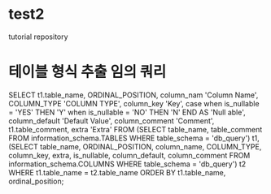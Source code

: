 # test2
tutorial repository

# 테이블 형식 추출 임의 쿼리

SELECT
    t1.table_name, ORDINAL_POSITION, column_nam 'Column Name', COLUMN_TYPE 'COLUMN TYPE', column_key 'Key', case
when is_nullable = 'YES' THEN 'Y'
    when is_nullable = 'NO' THEN 'N'
   END AS 'Null able',
   column_default 'Default Value', column_comment 'Comment', t1.table_comment, extra 'Extra'
FROM
   (SELECT
        table_name, table_comment
    FROM
        information_schema.TABLES WHERE table_schema = 'db_query') t1,
    (SELECT
        table_name, ORDINAL_POSITION, column_name, COLUMN_TYPE, column_key, extra, is_nullable, column_default, column_comment
    FROM
        information_schema.COLUMNS WHERE table_schema = 'db_query') t2
WHERE
    t1.table_name = t2.table_name
ORDER BY
    t1.table_name, ordinal_position;
